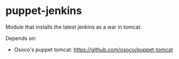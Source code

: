 puppet-jenkins
==============

Module that installs the latest jenkins as a war in tomcat.

Depends on:
  * Osoco's puppet tomcat: https://github.com/osoco/puppet-tomcat
